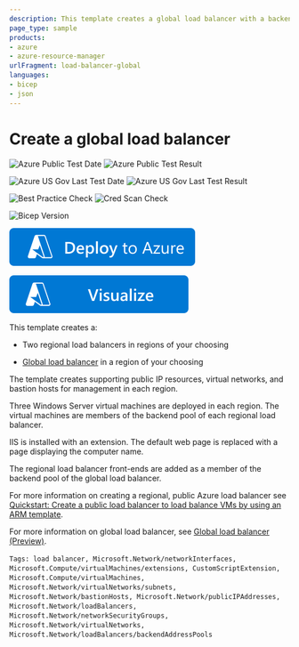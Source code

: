 ```yaml
---
description: This template creates a global load balancer with a backend pool containing two regional load balancers. global load balancer is currently available in limited regions. The regional load balancers behind the global load balancer can be in any region.
page_type: sample
products:
- azure
- azure-resource-manager
urlFragment: load-balancer-global
languages:
- bicep
- json
---
```

# Create a global load balancer

![Azure Public Test Date](https://azurequickstartsservice.blob.core.windows.net/badges/quickstarts/microsoft.network/load-balancer-cross-region/PublicLastTestDate.svg)
![Azure Public Test Result](https://azurequickstartsservice.blob.core.windows.net/badges/quickstarts/microsoft.network/load-balancer-cross-region/PublicDeployment.svg)

![Azure US Gov Last Test Date](https://azurequickstartsservice.blob.core.windows.net/badges/quickstarts/microsoft.network/load-balancer-cross-region/FairfaxLastTestDate.svg)
![Azure US Gov Last Test Result](https://azurequickstartsservice.blob.core.windows.net/badges/quickstarts/microsoft.network/load-balancer-cross-region/FairfaxDeployment.svg)

![Best Practice Check](https://azurequickstartsservice.blob.core.windows.net/badges/quickstarts/microsoft.network/load-balancer-cross-region/BestPracticeResult.svg)
![Cred Scan Check](https://azurequickstartsservice.blob.core.windows.net/badges/quickstarts/microsoft.network/load-balancer-cross-region/CredScanResult.svg)

![Bicep Version](https://azurequickstartsservice.blob.core.windows.net/badges/quickstarts/microsoft.network/load-balancer-cross-region/BicepVersion.svg)

[![Deploy To Azure](https://raw.githubusercontent.com/Azure/azure-quickstart-templates/master/1-CONTRIBUTION-GUIDE/images/deploytoazure.svg?sanitize=true)](https://portal.azure.com/#create/Microsoft.Template/uri/https%3A%2F%2Fraw.githubusercontent.com%2FAzure%2Fazure-quickstart-templates%2Fmaster%2Fquickstarts%2Fmicrosoft.network%2Fload-balancer-cross-region%2Fazuredeploy.json)

[![Visualize](https://raw.githubusercontent.com/Azure/azure-quickstart-templates/master/1-CONTRIBUTION-GUIDE/images/visualizebutton.svg?sanitize=true)](http://armviz.io/#/?load=https%3A%2F%2Fraw.githubusercontent.com%2FAzure%2Fazure-quickstart-templates%2Fmaster%2Fquickstarts%2Fmicrosoft.network%2Fload-balancer-cross-region%2Fazuredeploy.json)

This template creates a:

* Two regional load balancers in regions of your choosing

* [Global load balancer](https://docs.microsoft.com/azure/load-balancer/cross-region-overview) in a region of your choosing

The template creates supporting public IP resources, virtual networks, and bastion hosts for management in each region.

Three Windows Server virtual machines are deployed in each region. The virtual machines are members of the backend pool of each regional load balancer.

IIS is installed with an extension. The default web page is replaced with a page displaying the computer name.

The regional load balancer front-ends are added as a member of the backend pool of the global load balancer.

For more information on creating a regional, public Azure load balancer see [Quickstart: Create a public load balancer to load balance VMs by using an ARM template](https://docs.microsoft.com/azure/load-balancer/quickstart-load-balancer-standard-public-template).

For more information on global load balancer, see [Global load balancer (Preview)](https://docs.microsoft.com/azure/load-balancer/cross-region-overview).

`Tags: load balancer, Microsoft.Network/networkInterfaces, Microsoft.Compute/virtualMachines/extensions, CustomScriptExtension, Microsoft.Compute/virtualMachines, Microsoft.Network/virtualNetworks/subnets, Microsoft.Network/bastionHosts, Microsoft.Network/publicIPAddresses, Microsoft.Network/loadBalancers, Microsoft.Network/networkSecurityGroups, Microsoft.Network/virtualNetworks, Microsoft.Network/loadBalancers/backendAddressPools`
